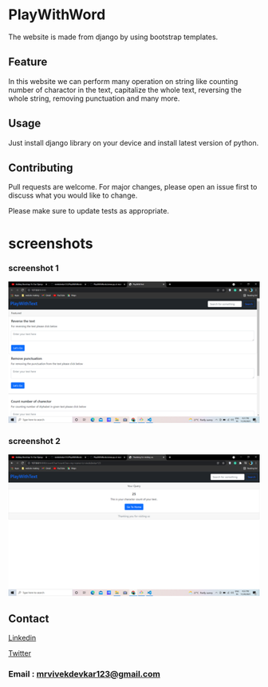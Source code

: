 # PlayWithWord

The website is made from django by using bootstrap templates.

## Feature

In this website we can perform many operation on string like counting number of charactor in the text, capitalize the whole text, 
reversing the whole string, removing punctuation and many more.


## Usage

Just install django library on your device and install latest version of python.

## Contributing
Pull requests are welcome. For major changes, please open an issue first to discuss what you would like to change.

Please make sure to update tests as appropriate.

# screenshots

### screenshot 1
![screenshot](/screenshot/screenshot_1.png)

### screenshot 2
![screenshot](/screenshot/screenshot_2.png)



## Contact
[Linkedin](https://www.linkedin.com/in/vivekdevkar123)

[Twitter](https://www.twitter.com/vivekdevkar123)

### Email : mrvivekdevkar123@gmail.com

